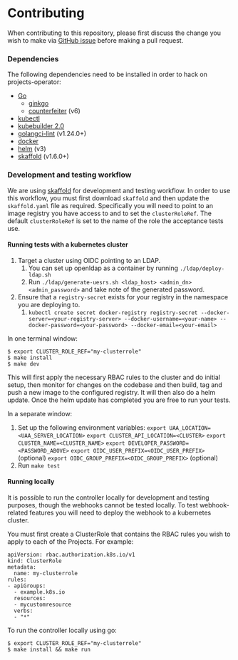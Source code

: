 # Contributing

When contributing to this repository, please first discuss the change you wish to make via [GitHub issue](https://github.com/pivotal/projects-operator/issues) before making a pull request.

### Dependencies

The following dependencies need to be installed in order to hack on projects-operator:

* [Go](https://golang.org/doc/install)
  * [ginkgo](https://github.com/onsi/ginkgo)
  * [counterfeiter](https://github.com/maxbrunsfeld/counterfeiter) (v6)
* [kubectl](https://kubernetes.io/docs/tasks/tools/install-kubectl/)
* [kubebuilder 2.0](https://github.com/kubernetes-sigs/kubebuilder)
* [golangci-lint](https://github.com/golangci/golangci-lint) (v1.24.0+)
* [docker](https://www.docker.com/)
* [helm](https://helm.sh/) (v3)
* [skaffold](https://github.com/GoogleContainerTools/skaffold) (v1.6.0+)

### Development and testing workflow

We are  using [skaffold](https://github.com/GoogleContainerTools/skaffold) for
development and testing workflow. In order to use this workflow, you must first
download `skaffold` and then update the `skaffold.yaml` file as required.
Specifically you will need to point to an image registry you have access to and
to set the `clusterRoleRef`. The default `clusterRoleRef` is set to the name of
the role the acceptance tests use.

#### Running tests with a kubernetes cluster

1. Target a cluster using OIDC pointing to an LDAP.
    1. You can set up openldap as a container by running `./ldap/deploy-ldap.sh`
    1. Run `./ldap/generate-uesrs.sh <ldap_host> <admin_dn> <admin_password>` and take note of the generated password.
1. Ensure that a `registry-secret` exists for your registry in the namespace you are deploying to.
    1. `kubectl create secret docker-registry registry-secret --docker-server=<your-registry-server> --docker-username=<your-name> --docker-password=<your-password> --docker-email=<your-email>`

In one terminal window:

```
$ export CLUSTER_ROLE_REF="my-clusterrole"
$ make install
$ make dev
```

This will first apply the necessary RBAC rules to the cluster and do initial setup,
then monitor for changes on the codebase and then build, tag and push a new
image to the configured registry. It will then also do a helm update. Once the
helm update has completed you are free to run your tests.

In a separate window:

1. Set up the following environment variables:
    `export UAA_LOCATION=<UAA_SERVER_LOCATION>`
    `export CLUSTER_API_LOCATION=<CLUSTER>`
    `export CLUSTER_NAME=<CLUSTER_NAME>`
    `export DEVELOPER_PASSWORD=<PASSWORD_ABOVE>`
    `export OIDC_USER_PREFIX=<OIDC_USER_PREFIX>` (optional)
    `export OIDC_GROUP_PREFIX=<OIDC_GROUP_PREFIX>` (optional)
1. Run `make test`

#### Running locally

It is possible to run the controller locally for development and testing purposes, though the webhooks cannot be tested locally. To test webhook-related features you will need to deploy the webhook to a kubernetes cluster.

You must first create a ClusterRole that contains the RBAC rules you wish to apply to each of the Projects. For example:

```
apiVersion: rbac.authorization.k8s.io/v1
kind: ClusterRole
metadata:
  name: my-clusterrole
rules:
- apiGroups:
  - example.k8s.io
  resources:
  - mycustomresource
  verbs:
  - "*"
```

To run the controller locally using go:

```
$ export CLUSTER_ROLE_REF="my-clusterrole"
$ make install && make run
```